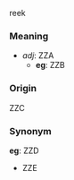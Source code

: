 reek
### Meaning
+ _adj_: ZZA
    + __eg__: ZZB

### Origin

ZZC

### Synonym

__eg__: ZZD

+ ZZE


